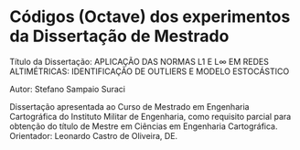 # Códigos (Octave) dos experimentos da Dissertação de Mestrado

Título da Dissertação: APLICAÇÃO DAS NORMAS L1 E L∞ EM REDES ALTIMÉTRICAS: IDENTIFICAÇÃO DE OUTLIERS E MODELO ESTOCÁSTICO

Autor: Stefano Sampaio Suraci

Dissertação apresentada ao Curso de Mestrado em Engenharia Cartográfica do Instituto Militar de Engenharia, como requisito parcial para obtenção do título de Mestre em Ciências em Engenharia Cartográfica.
Orientador: Leonardo Castro de Oliveira, DE.

